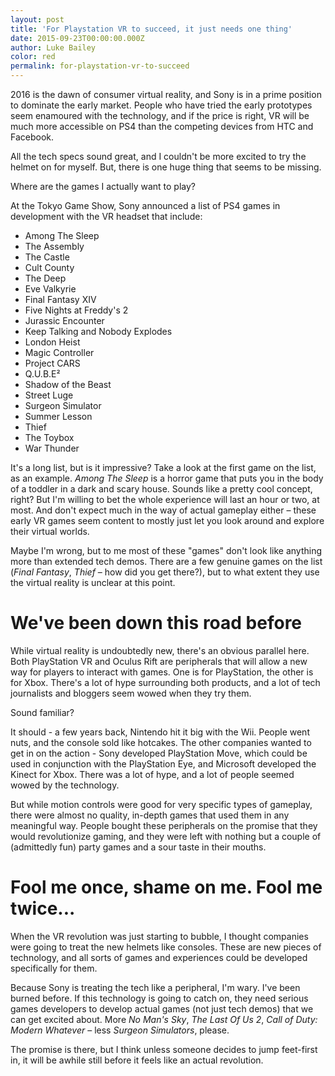 ```yaml
---
layout: post
title: 'For Playstation VR to succeed, it just needs one thing'
date: 2015-09-23T00:00:00.000Z
author: Luke Bailey
color: red
permalink: for-playstation-vr-to-succeed
---
```


2016 is the dawn of consumer virtual reality, and Sony is in a prime position to dominate the early market. People who have tried the early prototypes seem enamoured with the technology, and if the price is right, VR will be much more accessible on PS4 than the competing devices from HTC and Facebook.

All the tech specs sound great, and I couldn't be more excited to try the helmet on for myself. But, there is one huge thing that seems to be missing.

Where are the games I actually want to play?

At the Tokyo Game Show, Sony announced a list of PS4 games in development with the VR headset that include:

- Among The Sleep
- The Assembly
- The Castle
- Cult County
- The Deep
- Eve Valkyrie
- Final Fantasy XIV
- Five Nights at Freddy's 2
- Jurassic Encounter
- Keep Talking and Nobody Explodes
- London Heist
- Magic Controller
- Project CARS
- Q.U.B.E²
- Shadow of the Beast
- Street Luge
- Surgeon Simulator
- Summer Lesson
- Thief
- The Toybox
- War Thunder

It's a long list, but is it impressive? Take a look at the first game on the list, as an example. _Among The Sleep_ is a horror game that puts you in the body of a toddler in a dark and scary house. Sounds like a pretty cool concept, right? But I'm willing to bet the whole experience will last an hour or two, at most. And don't expect much in the way of actual gameplay either – these early VR games seem content to mostly just let you look around and explore their virtual worlds.

Maybe I'm wrong, but to me most of these "games" don't look like anything more than extended tech demos. There are a few genuine games on the list (_Final Fantasy_, _Thief_ – how did you get there?), but to what extent they use the virtual reality is unclear at this point.

# **We've been down this road before**
While virtual reality is undoubtedly new, there's an obvious parallel here. Both PlayStation VR and Oculus Rift are peripherals that will allow a new way for players to interact with games. One is for PlayStation, the other is for Xbox. There's a lot of hype surrounding both products, and a lot of tech journalists and bloggers seem wowed when they try them.

Sound familiar?

It should - a few years back, Nintendo hit it big with the Wii. People went nuts, and the console sold like hotcakes. The other companies wanted to get in on the action - Sony developed PlayStation Move, which could be used in conjunction with the PlayStation Eye, and Microsoft developed the Kinect for Xbox. There was a lot of hype, and a lot of people seemed wowed by the technology.

But while motion controls were good for very specific types of gameplay, there were almost no quality, in-depth games that used them in any meaningful way. People bought these peripherals on the promise that they would revolutionize gaming, and they were left with nothing but a couple of (admittedly fun) party games and a sour taste in their mouths.

# **Fool me once, shame on me. Fool me twice...**
When the VR revolution was just starting to bubble, I thought companies were going to treat the new helmets like consoles. These are new pieces of technology, and all sorts of games and experiences could be developed specifically for them.

Because Sony is treating the tech like a peripheral, I'm wary. I've been burned before. If this technology is going to catch on, they need serious games developers to develop actual games (not just tech demos) that we can get excited about. More _No Man's Sky_, _The Last Of Us 2_, _Call of Duty: Modern Whatever_ – less _Surgeon Simulators_, please.

The promise is there, but I think unless someone decides to jump feet-first in, it will be awhile still before it feels like an actual revolution.
